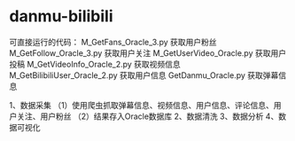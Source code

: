 # danmu-bilibili

可直接运行的代码：
M_GetFans_Oracle_3.py  获取用户粉丝
M_GetFollow_Oracle_3.py  获取用户关注
M_GetUserVideo_Oracle.py  获取用户投稿
M_GetVideoInfo_Oracle_2.py  获取视频信息
M_GetBilibiliUser_Oracle_2.py  获取用户信息
GetDanmu_Oracle.py  获取弹幕信息

1、数据采集
（1）使用爬虫抓取弹幕信息、视频信息、用户信息、评论信息、用户关注、用户粉丝
（2）结果存入Oracle数据库
2、数据清洗
3、数据分析
4、数据可视化